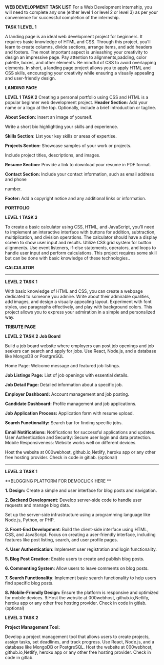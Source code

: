 **WEB DEVELOPMENT**
**TASK LIST**
For a Web Development internship, you will need to complete any one (either level 1 or level 2 or level 3) as per your convenience for successful completion of the internship.

**TASK 1 LEVEL 1**

A landing page is an ideal web development project for beginners. It requires basic
knowledge of HTML and CSS. Through this project, you'll learn to create columns, divide sections, arrange items, and add headers and footers. The most important aspect is unleashing your creativity to design an impressive page. Pay attention to alignments,padding, color palette, boxes, and other elements. Be mindful of CSS to avoid overlapping elements. In short, a landing page project allows you to apply HTML and CSS skills, encouraging your creativity while ensuring a visually appealing and user-friendly design.

**LANDING PAGE**

**LEVEL 1 TASK 2**
Creating a personal portfolio using CSS and HTML is a popular beginner web development project.
**Header Section:** Add your name or a logo at the top.
Optionally, include a brief introduction or tagline.

**About Section:** Insert an image of yourself.

Write a short bio highlighting your skills and experience.

**Skills Section:** List your key skills or areas of expertise.

**Projects Section:** Showcase samples of your work or projects.

Include project titles, descriptions, and images.

**Resume Section:** Provide a link to download your resume in PDF format.

**Contact Section:** Include your contact information, such as email address and phone

number.

**Footer:** Add a copyright notice and any additional links or information.

**PORTFOLIO**



**LEVEL 1 TASK 3**

To create a basic calculator using CSS, HTML, and JavaScript, you'll need to implement an
interactive interface with buttons for addition, subtraction, multiplication, and division operations. The calculator should have a display screen to show user input and results. Utilize CSS grid system for button alignments. Use event listeners, if-else statements, operators, and loops to handle user input and perform calculations. This project requires some skill but can be done with basic knowledge of these technologies..

**CALCULATOR**

_____________________________________________________________________________
**LEVEL 2 TASK 1**

With basic knowledge of HTML and CSS, you can create a webpage dedicated to someone you admire. Write about their admirable qualities, add images, and design a visually appealing layout. Experiment with font styles, use paragraphs effectively, and play with background colors. This project allows you to express your admiration in a simple and personalized way.

**TRIBUTE PAGE**

**LEVEL 2 TASK 2**
**Job Board**

Build a job board website where employers can post job openings and job seekers can search and apply for jobs. Use React, Node.js, and a database like MongoDB or PostgreSQL

Home Page: Welcome message and featured job listings. 

**Job Listings Page:** List of job openings with essential details. 

**Job Detail Page:** Detailed information about a specific job. 

**Employer Dashboard:** Account management and job posting. 

**Candidate Dashboard:** Profile management and job applications. 

**Job Application Process:** Application form with resume upload. 

**Search Functionality:** Search bar for finding specific jobs. 

**Email Notifications:** Notifications for successful applications and updates. User Authentication and Security: Secure user login and data protection. Mobile Responsiveness: Website 
works well on different devices. 

Host the website at 000webhost, github.io,Netlify, heroku app or any other free hosting provider. Check in code in gitlab. (optional) 
____________________________________________________________________________________
**LEVEL 3 TASK 1**

**BLOGGING PLATFORM FOR DEMOCLICK HERE **

**1. Design:** Create a simple and user interface for blog posts and navigation. 

**2. Backend Development:** Develop server-side code to handle user requests and manage blog data. 

Set up the server-side infrastructure using a programming language like Node.js, Python, or PHP. 

**3. Front-End Development**: Build the client-side interface using HTML, CSS, and JavaScript. Focus on creating a user-friendly interface, including features like post listing, search, and user profile pages. 

**4. User Authentication**: Implement user registration and login functionality. 

**5. Blog Post Creation:** Enable users to create and publish blog posts. 

**6. Commenting System**: Allow users to leave comments on blog posts. 

**7. Search Functionality**: Implement basic search functionality to help users find specific blog posts. 

**8. Mobile-Friendly Design:** Ensure the platform is responsive and optimized for mobile devices. 9.Host the website at 000webhost, github.io,Netlify, heroku app or any other free hosting provider. Check in code in gitlab. (optional)


**LEVEL 3 TASK 2**

**Project Management Tool:**

Develop a project management tool that allows users to create projects, assign tasks, set deadlines, and track progress. Use React, Node.js, and a database like MongoDB or PostgreSQL. 
Host the website at 000webhost, github.io,Netlify, heroku app or any other free hosting provider. Check in code in gitlab.
